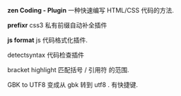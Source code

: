 
**zen Coding - Plugin**
一种快速编写 HTML/CSS 代码的方法.




**prefixr**
css3 私有前缀自动补全插件


**js format**
js 代码格式化插件.



detectsyntax
代码检查插件



bracket highlight
匹配括号 / 引用符 的范围.




GBK to UTF8
变成从 gbk 转到 utf8 . 有快捷键.

























































